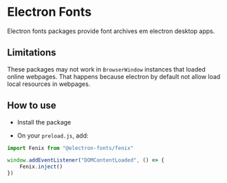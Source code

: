 # Electron Fonts

Electron fonts packages provide font archives em electron desktop apps.

## Limitations

These packages may not work in `BrowserWindow` instances that loaded online webpages. That happens because electron by default not allow load local resources in webpages.

## How to use

* Install the package

* On your `preload.js`, add:

```ts
import Fenix from "@electron-fonts/fenix"

window.addEventListener("DOMContentLoaded", () => {
    Fenix.inject()
})
```